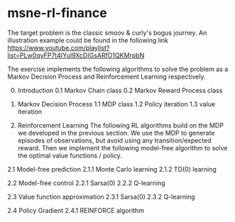 # msne-rl-finance

The target problem is the classic smoov & curly's bogus journey. An illustration example could be found in the following link
https://www.youtube.com/playlist?list=PLw0qyFP7t4IYuI9XcDIGsARfO1QKMrpbN

The exercise implements the following algorithms to solve the problem as a Markov Decision Process and Reinforcement Learning respectively.

0. Introduction
0.1 Markov Chain class
0.2 Markov Reward Process class


1. Markov Decision Process
1.1 MDP class
1.2 Policy iteration
1.3 value iteration


2. Reinforcement Learning
The following RL algorithms build on the MDP we developed in the previous section. We use the MDP to generate episodes of observations, but avoid using any transition/expected reward. Then we implement the following model-free algorithm to solve the optimal value functions / policy.

2.1 Model-free prediction
2.1.1 Monte Carlo learning
2.1.2 TD(0) learning

2.2 Model-free control
2.2.1 Sarsa(0)
2.2.2 Q-learning

2.3 Value function approximation
2.3.1 Sarsa(0)
2.3.2 Q-learning

2.4 Policy Gradient
2.4.1 REINFORCE algorithm
